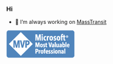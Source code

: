 ### Hi


- 🔭 I’m always working on [MassTransit](https://github.com/MassTransit/MassTransit)

![Microsoft MVP](images/MVP_Horizontal_BlueOnly.png)


<!--
**phatboyg/phatboyg** is a ✨ _special_ ✨ repository because its `README.md` (this file) appears on your GitHub profile.

Here are some ideas to get you started:

- 🔭 I’m currently working on ...
- 🌱 I’m currently learning ...
- 👯 I’m looking to collaborate on ...
- 🤔 I’m looking for help with ...
- 💬 Ask me about ...
- 📫 How to reach me: ...
- 😄 Pronouns: ...
- ⚡ Fun fact: ...
-->
